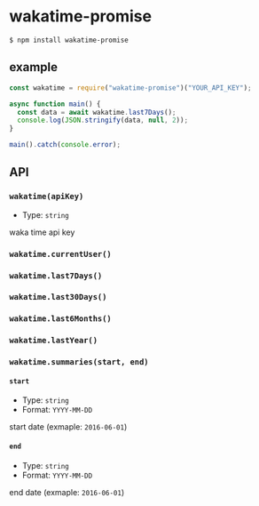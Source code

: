 # wakatime-promise

```
$ npm install wakatime-promise
```

## example

```javascript
const wakatime = require("wakatime-promise")("YOUR_API_KEY");

async function main() {
  const data = await wakatime.last7Days();
  console.log(JSON.stringify(data, null, 2));
}

main().catch(console.error);
```

## API

### `wakatime(apiKey)`

- Type: `string`

waka time api key

### `wakatime.currentUser()`

### `wakatime.last7Days()`

### `wakatime.last30Days()`

### `wakatime.last6Months()`

### `wakatime.lastYear()`

### `wakatime.summaries(start, end)`

#### `start`

- Type: `string`
- Format: `YYYY-MM-DD`

start date (exmaple: `2016-06-01`)

#### `end`

- Type: `string`
- Format: `YYYY-MM-DD`

end date (exmaple: `2016-06-01`)

